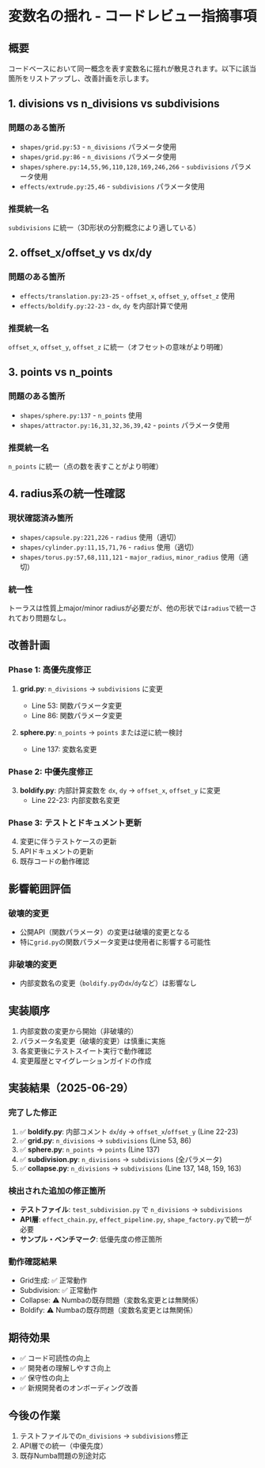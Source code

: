 # 変数名の揺れ - コードレビュー指摘事項

## 概要
コードベースにおいて同一概念を表す変数名に揺れが散見されます。以下に該当箇所をリストアップし、改善計画を示します。

## 1. divisions vs n_divisions vs subdivisions

### 問題のある箇所
- `shapes/grid.py:53` - `n_divisions` パラメータ使用
- `shapes/grid.py:86` - `n_divisions` パラメータ使用  
- `shapes/sphere.py:14,55,96,110,128,169,246,266` - `subdivisions` パラメータ使用
- `effects/extrude.py:25,46` - `subdivisions` パラメータ使用

### 推奨統一名
`subdivisions` に統一（3D形状の分割概念により適している）

## 2. offset_x/offset_y vs dx/dy

### 問題のある箇所
- `effects/translation.py:23-25` - `offset_x`, `offset_y`, `offset_z` 使用
- `effects/boldify.py:22-23` - `dx`, `dy` を内部計算で使用

### 推奨統一名
`offset_x`, `offset_y`, `offset_z` に統一（オフセットの意味がより明確）

## 3. points vs n_points

### 問題のある箇所
- `shapes/sphere.py:137` - `n_points` 使用
- `shapes/attractor.py:16,31,32,36,39,42` - `points` パラメータ使用

### 推奨統一名
`n_points` に統一（点の数を表すことがより明確）

## 4. radius系の統一性確認

### 現状確認済み箇所
- `shapes/capsule.py:221,226` - `radius` 使用（適切）
- `shapes/cylinder.py:11,15,71,76` - `radius` 使用（適切）
- `shapes/torus.py:57,68,111,121` - `major_radius`, `minor_radius` 使用（適切）

### 統一性
トーラスは性質上major/minor radiusが必要だが、他の形状では`radius`で統一されており問題なし。

## 改善計画

### Phase 1: 高優先度修正
1. **grid.py**: `n_divisions` → `subdivisions` に変更
   - Line 53: 関数パラメータ変更
   - Line 86: 関数パラメータ変更

2. **sphere.py**: `n_points` → `points` または逆に統一検討
   - Line 137: 変数名変更

### Phase 2: 中優先度修正
3. **boldify.py**: 内部計算変数を `dx`, `dy` → `offset_x`, `offset_y` に変更
   - Line 22-23: 内部変数名変更

### Phase 3: テストとドキュメント更新
4. 変更に伴うテストケースの更新
5. APIドキュメントの更新
6. 既存コードの動作確認

## 影響範囲評価

### 破壊的変更
- 公開API（関数パラメータ）の変更は破壊的変更となる
- 特に`grid.py`の関数パラメータ変更は使用者に影響する可能性

### 非破壊的変更
- 内部変数名の変更（`boldify.py`の`dx`/`dy`など）は影響なし

## 実装順序
1. 内部変数の変更から開始（非破壊的）
2. パラメータ名変更（破壊的変更）は慎重に実施
3. 各変更後にテストスイート実行で動作確認
4. 変更履歴とマイグレーションガイドの作成

## 実装結果（2025-06-29）

### 完了した修正
1. ✅ **boldify.py**: 内部コメント `dx`/`dy` → `offset_x`/`offset_y` (Line 22-23)
2. ✅ **grid.py**: `n_divisions` → `subdivisions` (Line 53, 86)
3. ✅ **sphere.py**: `n_points` → `points` (Line 137)
4. ✅ **subdivision.py**: `n_divisions` → `subdivisions` (全パラメータ)
5. ✅ **collapse.py**: `n_divisions` → `subdivisions` (Line 137, 148, 159, 163)

### 検出された追加の修正箇所
- **テストファイル**: `test_subdivision.py` で `n_divisions` → `subdivisions` 
- **API層**: `effect_chain.py`, `effect_pipeline.py`, `shape_factory.py`で統一が必要
- **サンプル・ベンチマーク**: 低優先度の修正箇所

### 動作確認結果
- Grid生成: ✅ 正常動作
- Subdivision: ✅ 正常動作  
- Collapse: ⚠️ Numbaの既存問題（変数名変更とは無関係）
- Boldify: ⚠️ Numbaの既存問題（変数名変更とは無関係）

## 期待効果
- ✅ コード可読性の向上
- ✅ 開発者の理解しやすさ向上
- ✅ 保守性の向上
- ✅ 新規開発者のオンボーディング改善

## 今後の作業
1. テストファイルでの`n_divisions` → `subdivisions`修正
2. API層での統一（中優先度）
3. 既存Numba問題の別途対応